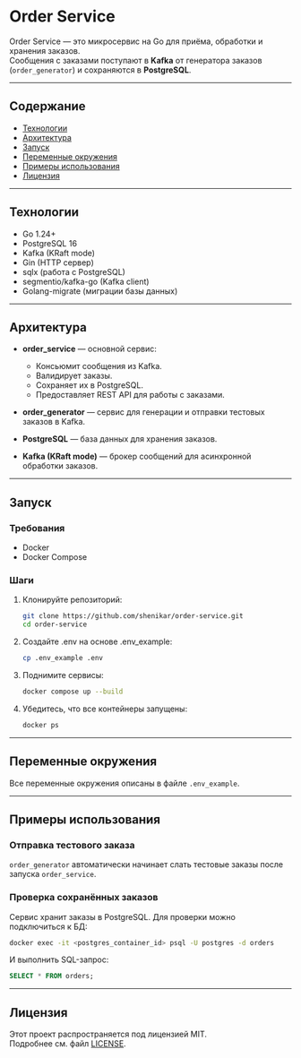 # Order Service

Order Service — это микросервис на Go для приёма, обработки и хранения заказов.  
Сообщения с заказами поступают в **Kafka** от генератора заказов (`order_generator`) и сохраняются в **PostgreSQL**.

---


## Содержание

- [Технологии](#технологии)
- [Архитектура](#архитектура)
- [Запуск](#запуск)
- [Переменные окружения](#переменные-окружения)
- [Примеры использования](#примеры-использования)
- [Лицензия](#лицензия)

---

## Технологии

- Go 1.24+
- PostgreSQL 16
- Kafka (KRaft mode)
- Gin (HTTP сервер)
- sqlx (работа с PostgreSQL)
- segmentio/kafka-go (Kafka client)
- Golang-migrate (миграции базы данных)

---

## Архитектура

- **order_service** — основной сервис:
  - Консьюмит сообщения из Kafka.
  - Валидирует заказы.
  - Сохраняет их в PostgreSQL.
  - Предоставляет REST API для работы с заказами.

- **order_generator** — сервис для генерации и отправки тестовых заказов в Kafka.

- **PostgreSQL** — база данных для хранения заказов.

- **Kafka (KRaft mode)** — брокер сообщений для асинхронной обработки заказов.

---

## Запуск

### Требования

- Docker
- Docker Compose

### Шаги

1. Клонируйте репозиторий:

   ```bash
   git clone https://github.com/shenikar/order-service.git
   cd order-service
    ```

2. Создайте .env на основе .env_example:

    ```bash
    cp .env_example .env
    ```

3. Поднимите сервисы:

    ```bash
    docker compose up --build
    ```

4. Убедитесь, что все контейнеры запущены:

    ```bash
    docker ps
    ```

---

## Переменные окружения

Все переменные окружения описаны в файле `.env_example`.

---

## Примеры использования

### Отправка тестового заказа

`order_generator` автоматически начинает слать тестовые заказы после запуска `order_service`.

### Проверка сохранённых заказов

Сервис хранит заказы в PostgreSQL. Для проверки можно подключиться к БД:

```bash
docker exec -it <postgres_container_id> psql -U postgres -d orders
```

И выполнить SQL-запрос:

```sql
SELECT * FROM orders;
```

---

## Лицензия

Этот проект распространяется под лицензией MIT.  
Подробнее см. файл [LICENSE](./LICENSE).
